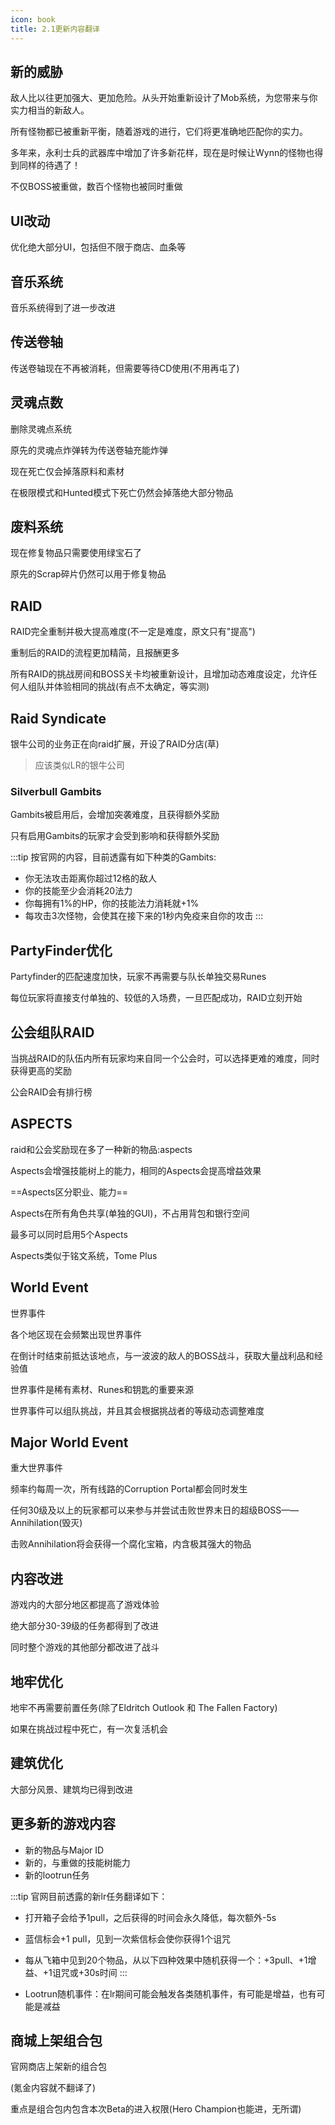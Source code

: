 ```yaml
---
icon: book
title: 2.1更新内容翻译
---
```


## 新的威胁


敌人比以往更加强大、更加危险。从头开始重新设计了Mob系统，为您带来与你实力相当的新敌人。

所有怪物都已被重新平衡，随着游戏的进行，它们将更准确地匹配你的实力。

多年来，永利士兵的武器库中增加了许多新花样，现在是时候让Wynn的怪物也得到同样的待遇了！

不仅BOSS被重做，数百个怪物也被同时重做

## UI改动


优化绝大部分UI，包括但不限于商店、血条等

## 音乐系统

音乐系统得到了进一步改进

## 传送卷轴

传送卷轴现在不再被消耗，但需要等待CD使用(不用再屯了)

## 灵魂点数

删除灵魂点系统

原先的灵魂点炸弹转为传送卷轴充能炸弹

现在死亡仅会掉落原料和素材

在极限模式和Hunted模式下死亡仍然会掉落绝大部分物品

## 废料系统

现在修复物品只需要使用绿宝石了

原先的Scrap碎片仍然可以用于修复物品

## RAID

RAID完全重制并极大提高难度(不一定是难度，原文只有"提高")

重制后的RAID的流程更加精简，且报酬更多

所有RAID的挑战房间和BOSS关卡均被重新设计，且增加动态难度设定，允许任何人组队并体验相同的挑战(有点不太确定，等实测)

## Raid Syndicate

银牛公司的业务正在向raid扩展，开设了RAID分店(草)

>应该类似LR的银牛公司

### Silverbull Gambits

Gambits被启用后，会增加突袭难度，且获得额外奖励

只有启用Gambits的玩家才会受到影响和获得额外奖励

:::tip
按官网的内容，目前透露有如下种类的Gambits:

+ 你无法攻击距离你超过12格的敌人
+ 你的技能至少会消耗20法力
+ 你每拥有1%的HP，你的技能法力消耗就+1%
+ 每攻击3次怪物，会使其在接下来的1秒内免疫来自你的攻击
:::

## PartyFinder优化

Partyfinder的匹配速度加快，玩家不再需要与队长单独交易Runes

每位玩家将直接支付单独的、较低的入场费，一旦匹配成功，RAID立刻开始

## 公会组队RAID

当挑战RAID的队伍内所有玩家均来自同一个公会时，可以选择更难的难度，同时获得更高的奖励

公会RAID会有排行榜

## ASPECTS

raid和公会奖励现在多了一种新的物品:aspects

Aspects会增强技能树上的能力，相同的Aspects会提高增益效果

==Aspects区分职业、能力==

Aspects在所有角色共享(单独的GUI)，不占用背包和银行空间

最多可以同时启用5个Aspects

Aspects类似于铭文系统，Tome Plus

## World Event

世界事件

各个地区现在会频繁出现世界事件

在倒计时结束前抵达该地点，与一波波的敌人的BOSS战斗，获取大量战利品和经验值

世界事件是稀有素材、Runes和钥匙的重要来源

世界事件可以组队挑战，并且其会根据挑战者的等级动态调整难度

## Major World Event

重大世界事件

频率约每周一次，所有线路的Corruption Portal都会同时发生

任何30级及以上的玩家都可以来参与并尝试击败世界末日的超级BOSS——Annihilation(毁灭)

击败Annihilation将会获得一个腐化宝箱，内含极其强大的物品

## 内容改进

游戏内的大部分地区都提高了游戏体验

绝大部分30-39级的任务都得到了改进

同时整个游戏的其他部分都改进了战斗

## 地牢优化

地牢不再需要前置任务(除了Eldritch Outlook 和 The Fallen Factory)

如果在挑战过程中死亡，有一次复活机会

## 建筑优化

大部分风景、建筑均已得到改进

## 更多新的游戏内容

+ 新的物品与Major ID
+ 新的，与重做的技能树能力
+ 新的lootrun任务

:::tip
官网目前透露的新lr任务翻译如下：

+ 打开箱子会给予1pull，之后获得的时间会永久降低，每次额外-5s
+ 蓝信标会+1 pull，见到一次紫信标会使你获得1个诅咒
+ 每从飞箱中见到20个物品，从以下四种效果中随机获得一个：+3pull、+1增益、+1诅咒或+30s时间
:::

+ Lootrun随机事件：在lr期间可能会触发各类随机事件，有可能是增益，也有可能是减益

## 商城上架组合包

官网商店上架新的组合包

(氪金内容就不翻译了)

重点是组合包内包含本次Beta的进入权限(Hero Champion也能进，无所谓)










